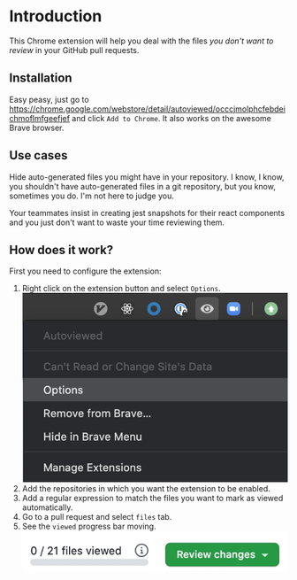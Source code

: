 # Introduction

This Chrome extension will help you deal with the files _you don't want to review_ in your GitHub pull requests.

## Installation

Easy peasy, just go to <https://chrome.google.com/webstore/detail/autoviewed/occcjmolphcfebdeichmoflmfgeefjef> and click `Add to Chrome`. It also works on the awesome Brave browser.

## Use cases

Hide auto-generated files you might have in your repository.
I know, I know, you shouldn't have auto-generated files in a git repository, but you know, sometimes you do. I'm not here to judge you.

Your teammates insist in creating jest snapshots for their react components and you just don't want to waste your time reviewing them.

## How does it work?

First you need to configure the extension:

1. Right click on the extension button and select `Options`.
   ![](docs/open-options.png)
1. Add the repositories in which you want the extension to be enabled.
1. Add a regular expression to match the files you want to mark as viewed automatically.
1. Go to a pull request and select `files` tab.
1. See the `viewed` progress bar moving.
   ![](docs/autoviewed-progress.gif)
